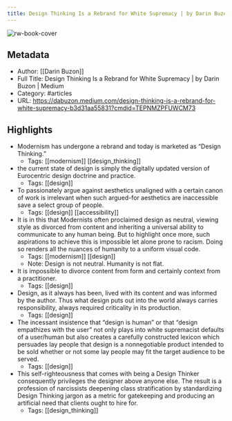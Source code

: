 ```yaml
---
title: Design Thinking Is a Rebrand for White Supremacy | by Darin Buzon | Medium
---
```

![rw-book-cover](https://readwise-assets.s3.amazonaws.com/static/images/article0.00998d930354.png)

## Metadata
- Author: [[Darin Buzon]]
- Full Title: Design Thinking Is a Rebrand for White Supremacy | by Darin Buzon | Medium
- Category: #articles
- URL: https://dabuzon.medium.com/design-thinking-is-a-rebrand-for-white-supremacy-b3d31aa55831?cmdid=TEPNMZPFUWCM73

## Highlights
- Modernism has undergone a rebrand and today is marketed as “Design Thinking.”
    - Tags: [[modernism]] [[design_thinking]] 
- the current state of design is simply the digitally updated version of Eurocentric design doctrine and practice.
    - Tags: [[design]] 
- To passionately argue against aesthetics unaligned with a certain canon of work is irrelevant when such argued-for aesthetics are inaccessible save a select group of people.
    - Tags: [[design]] [[accessibility]] 
- It is in this that Modernists often proclaimed design as neutral, viewing style as divorced from content and inheriting a universal ability to communicate to any human being. But to highlight once more, such aspirations to achieve this is impossible let alone prone to racism. Doing so renders all the nuances of humanity to a uniform visual code.
    - Tags: [[modernism]] [[design]] 
    - Note: Design is not neutral. Humanity is not flat.
- It is impossible to divorce content from form and certainly context from a practitioner.
    - Tags: [[design]] 
- Design, as it always has been, lived with its content and was informed by the author. Thus what design puts out into the world always carries responsibility, always required criticality in its production.
    - Tags: [[design]] 
- The incessant insistence that “design is human” or that “design empathizes with the user” not only plays into white supremacist defaults of a user/human but also creates a carefully constructed lexicon which persuades lay people that design is a nonnegotiable product intended to be sold whether or not some lay people may fit the target audience to be served.
    - Tags: [[design]] 
- This self-righteousness that comes with being a Design Thinker consequently privileges the designer above anyone else. The result is a profession of narcissists deepening class stratification by standardizing Design Thinking jargon as a metric for gatekeeping and producing an artificial need that clients ought to hire for.
    - Tags: [[design_thinking]] 

